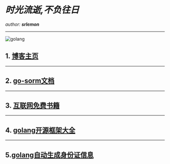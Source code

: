 # ***时光流逝,不负往日***

*author:*   ***srlemon*** 

---

![golang](https://timgsa.baidu.com/timg?image&quality=80&size=b9999_10000&sec=1565171923259&di=b6052e760f693a905d132f55503f134b&imgtype=0&src=http%3A%2F%2F5b0988e595225.cdn.sohucs.com%2Fimages%2F20180906%2F399142de6a704b90a9248a1485cd0170.png)

## 1.  [博客主页](https://srlemon.github.io)

---

## 2. [go-sorm文档](https://srlemon.github.io/sorm/)

---

## 3. [互联网免费书籍](https://github.com/ruanyf/free-books)

---
## 4. [golang开源框架大全](https://github.com/jobbole/awesome-go-cn)

---
## 5.[golang自动生成身份证信息](https://github.com/srlemon/gen-id)
